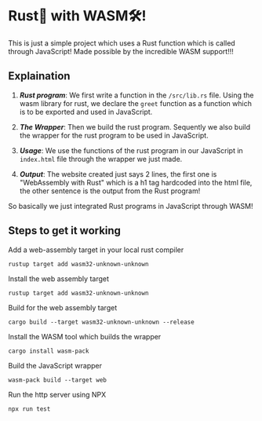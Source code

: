 # Rust🦀 with WASM🛠️!

This is just a simple project which uses a Rust function which is called through JavaScript! Made possible by the incredible WASM support!!!

## Explaination

1. **_Rust program_**: 
We first write a function in the `/src/lib.rs` file. Using the wasm library for rust, we declare the `greet` function as a function which is to be exported and used in JavaScript.

2. **_The Wrapper_**:
Then we build the rust program. Sequently we also build the wrapper for the rust program to be used in JavaScript.

3. **_Usage_**: 
We use the functions of the rust program in our JavaScript in `index.html` file through the wrapper we just made. 

4. **_Output_**: 
The website created just says 2 lines, the first one is "WebAssembly with Rust" which is a h1 tag hardcoded into the html file, the other sentence is the output from the Rust program! 

So basically we just integrated Rust programs in JavaScript through WASM!

## Steps to get it working

Add a web-assembly target in your local rust compiler
```
rustup target add wasm32-unknown-unknown
```

Install the web assembly target
```
rustup target add wasm32-unknown-unknown
```

Build for the web assembly target 
```
cargo build --target wasm32-unknown-unknown --release
```

Install the WASM tool which builds the wrapper
```
cargo install wasm-pack
```

Build the JavaScript wrapper
```
wasm-pack build --target web
```

Run the http server using NPX
```
npx run test
```
